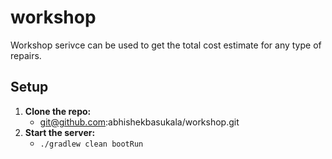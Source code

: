 # workshop

Workshop serivce can be used to get the total cost estimate for any type of repairs.

## Setup

1. **Clone the repo:**
    * git@github.com:abhishekbasukala/workshop.git
2. **Start the server:**
    * `./gradlew clean bootRun`
